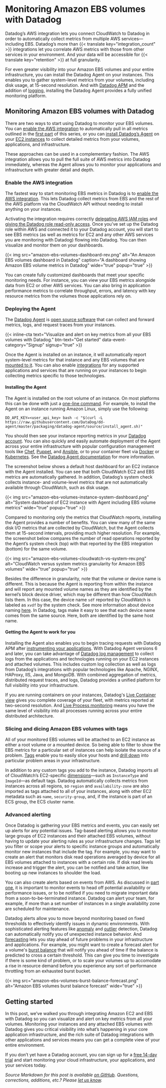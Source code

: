 # Monitoring Amazon EBS volumes with Datadog


Datadog’s AWS integration lets you connect CloudWatch to Datadog in order to automatically collect metrics from multiple AWS services—including EBS. Datadog’s more than {{< translate key="integration_count" >}} integrations let you correlate AWS metrics with those from other services in your environment. And your data will be accessible for {{< translate key="retention" >}} at full granularity.

For even greater visibility into your Amazon EBS volumes and your entire infrastructure, you can install the Datadog Agent on your instances. This enables you to gather system-level metrics from your volumes, including disk usage, at 15-second resolution. And with [Datadog APM](/blog/announcing-apm/) and the addition of [logging](/blog/announcing-logs/), installing the Datadog Agent provides a fully unified monitoring platform.

## Monitoring Amazon EBS volumes with Datadog

There are two ways to start using Datadog to monitor your EBS volumes. You can [enable the AWS integration](#enable-the-aws-integration) to automatically pull in all metrics outlined in the [first part][part-one] of this series, or you can [install Datadog’s Agent](#deploying-the-agent) on your [EC2 instances](/blog/monitoring-ec2-instances-with-datadog/) to collect detailed metrics from your volumes, applications, and infrastructure.

These approaches can be used in a complementary fashion. The AWS integration allows you to pull the full suite of AWS metrics into Datadog immediately, whereas the Agent allows you to monitor your applications and infrastructure with greater detail and depth.

### Enable the AWS integration

The fastest way to start monitoring EBS metrics in Datadog is to [enable the AWS integration][aws-integration]. This lets Datadog collect metrics from EBS and the rest of the AWS platform via the CloudWatch API without needing to install anything on your instances.

Activating the integration requires correctly [delegating AWS IAM roles][iam-roles] and [giving the Datadog role read-only access][datadog-aws-install]. Once you’ve set up the Datadog role within AWS and connected it to your Datadog account, you will start to see EBS metrics (as well as metrics for EC2 and any other AWS services you are monitoring with Datadog) flowing into Datadog. You can then visualize and monitor them on your dashboards.

{{< img src="amazon-ebs-volumes-dashboard-rev.png" alt="An Amazon EBS volumes dashboard in Datadog" caption="A dashboard showing Amazon EBS volume metrics in Datadog" wide="true" popup="true" >}}

You can create fully customized dashboards that meet your specific monitoring needs. For instance, you can view your EBS metrics alongside data from EC2 or other AWS services. You can also bring in application performance metrics to correlate throughput, errors, and latency with key resource metrics from the volumes those applications rely on.

### Deploying the Agent

The [Datadog Agent](/blog/dont-fear-the-agent/) is [open source software][dd-agent] that can collect and forward metrics, logs, and request traces from your instances.

{{< inline-cta text="Visualize and alert on key metrics from all your EBS volumes with Datadog." btn-text="Get started" data-event-category="Signup" signup="true" >}}

Once the Agent is installed on an instance, it will automatically report system-level metrics for that instance and any EBS volumes that are [mounted to it][ebs-using-volumes]. You can also enable [integrations][integrations] for any supported applications and services that are running on your instances to begin collecting metrics specific to those technologies.

#### Installing the Agent

The Agent is installed on the root volume of an instance. On most platforms this can be done with just a [one-line command][agent-install]. For example, to install the Agent on an instance running Amazon Linux, simply use the following:

```
DD_API_KEY=<user_api_key> bash -c "$(curl -L https://raw.githubusercontent.com/DataDog/dd-agent/master/packaging/datadog-agent/source/install_agent.sh)"
```

You should then see your instance reporting metrics in your [Datadog account][infrastructure]. You can also quickly and easily automate deployment of the Agent across your entire infrastructure with popular configuration management tools like [Chef][chef], [Puppet][puppet], and [Ansible][ansible], or to your container fleet via [Docker][docker] or [Kubernetes][kubernetes]. See the [Datadog Agent documentation][agent-docs] for more information.

The screenshot below shows a default host dashboard for an EC2 instance with the Agent installed. You can see that both CloudWatch EC2 and EBS metrics are automatically gathered. In addition, Datadog’s system check collects instance- and volume-level metrics that are not automatically available through CloudWatch, such as disk usage.

{{< img src="amazon-ebs-volumes-instance-system-dashboard.png" alt="System dashboard of EC2 instance with Agent including EBS volume metrics" wide="true" popup="true" >}}

Compared to monitoring only the metrics that CloudWatch reports, installing the Agent provides a number of benefits. You can view many of the same disk I/O metrics that are collected by CloudWatch, but the Agent collects them at 15-second intervals, providing much higher resolution. For example, the screenshot below compares the number of read operations reported by the Agent’s system check (top) with that reported by the EBS integration (bottom) for the same volume.

{{< img src="amazon-ebs-volumes-cloudwatch-vs-system-rev.png" alt="CloudWatch versus system metrics granularity for Amazon EBS volumes" wide="true" popup="true" >}}

Besides the difference in granularity, note that the volume or device name is different. This is because the Agent is reporting from within the instance and will report any mounted volume names as they are identified by the kernel’s block device driver, which may be different than how CloudWatch lists them. In this case, the device name `sdf` reported by CloudWatch is labeled as `xvdf` by the system check. See more information about device naming [here][device-naming]. In Datadog, tags make it easy to see that each device name comes from the same source. Here, both are identified by the same host name.

#### Getting the Agent to work for you

Installing the Agent also enables you to begin tracing requests with Datadog APM after [instrumenting your applications][tracing]. With Datadog Agent versions 6 and later, you can take advantage of [Datadog log management](/blog/announcing-logs/) to collect logs from the applications and technologies running on your EC2 instances and attached volumes. This includes custom log collection as well as logs from Datadog’s integrations with popular technologies like Apache, NGINX, HAProxy, IIS, Java, and MongoDB. With combined aggregation of metrics, distributed request traces, and logs, Datadog provides a unified platform for full visibility into your infrastructure.

If you are running containers on your instances, Datadog's [Live Container view](/blog/introducing-live-container-monitoring/) gives you complete coverage of your fleet, with metrics reported at two-second resolution. And [Live Process monitoring](/blog/live-process-monitoring/) means you have the same level of visibility into all processes running across your entire distributed architecture.


### Slicing and dicing Amazon EBS volumes with tags

All of your monitored EBS volumes will be attached to an EC2 instance as either a root volume or a mounted device. So being able to filter to show the EBS metrics for a particular set of instances can help isolate the source of a problem. [Tags][tagging] enable you to easily slice your hosts and [drill down](/blog/the-power-of-tagged-metrics/) into particular problem areas in your infrastructure.

In addition to any custom tags you add to the instance, Datadog imports all of CloudWatch’s EC2-specific [dimensions](/blog/collecting-ec2-metrics/#dimensions)—such as `InstanceType` and `ImageId`—as default tags. Datadog automatically collects metrics from instances across all regions, so `region` and `availability-zone` are also imported as tags attached to all of your instances, along with other EC2 metadata such as `name`, `security-group`, and, if the instance is part of an ECS group, the ECS cluster name.

### Advanced alerting

Once Datadog is gathering your EBS metrics and events, you can easily set up alerts for any potential issues. Tag-based alerting allows you to monitor large groups of EC2 instances and their attached EBS volumes, without having to update your alerting rules as your infrastructure changes. Tags let you filter or scope your alerts to specific instance groups and automatically monitor new instances that include the tag. For example, you may want to create an alert that monitors disk read operations averaged by device for all EBS volumes attached to instances with a certain role. If disk read levels increase and trigger the alert, you can be notified and take action, like booting up new instances to shoulder the load.

You can also create alerts based on events from AWS. As discussed in [part one](/blog/amazon-ebs-monitoring/#events), it is important to monitor events to head off potential availability or performance issues, or to be notified if you need to migrate important data from a soon-to-be-terminated instance. Datadog can alert your team, for example, if more than a set number of instances in a single availability zone are scheduled for maintenance.

Datadog alerts allow you to move beyond monitoring based on fixed thresholds to effectively identify issues in dynamic environments. With sophisticated alerting features like [anomaly](/blog/introducing-anomaly-detection-datadog/) and [outlier](/blog/introducing-outlier-detection-in-datadog/) detection, Datadog can automatically notify you of unexpected instance behavior. And [forecasting](/blog/forecasts-datadog/) lets you stay ahead of future problems in your infrastructure and applications. For example, you might want to create a forecast alert for a volume's [burst balance](/blog/amazon-ebs-monitoring/#metric-to-alert-on-burst-balance) that will notify you ahead of time if the balance is predicted to cross a certain threshold. This can give you time to investigate if there is some kind of problem, or to scale your volumes up to accomodate a rise in resource demand before you experience any sort of performance throttling from an exhausted burst bucket.

{{< img src="amazon-ebs-volumes-burst-balance-forecast.png" alt="Amazon EBS volumes burst balance forecast" wide="true" >}}

## Getting started

In this post, we’ve walked you through integrating Amazon EC2 and EBS with Datadog so you can visualize and alert on key metrics from all your volumes. Monitoring your instances and any attached EBS volumes with Datadog gives you critical visibility into what’s happening in your core application infrastructure, and the rich suite of Datadog integrations with other applications and services means you can get a complete view of your entire environment.

If you don’t yet have a Datadog account, you can sign up for a <a class="sign-up-trigger" href="#">free 14-day trial</a> and start monitoring your cloud infrastructure, your applications, and your services today.

_Source Markdown for this post is available [on GitHub](https://github.com/DataDog/the-monitor/blob/master/aws-ebs/monitoring-amazon-ebs-volumes-with-datadog.md). Questions, corrections, additions, etc.? Please [let us know](https://github.com/DataDog/the-monitor/issues)._

[part-one]: /blog/amazon-ebs-monitoring/
[aws-integration]: https://docs.datadoghq.com/integrations/aws/
[iam-roles]: http://docs.aws.amazon.com/IAM/latest/UserGuide/best-practices.html#delegate-using-roles
[datadog-aws-install]: https://docs.datadoghq.com/integrations/aws/#installation
[dd-agent]: https://github.com/DataDog/dd-agent
[ebs-using-volumes]: https://docs.aws.amazon.com/AWSEC2/latest/UserGuide/ebs-using-volumes.html
[integrations]: https://app.datadoghq.com/account/settings
[agent-install]: https://app.datadoghq.com/account/settings#agent
[infrastructure]: https://app.datadoghq.com/infrastructure
[chef]: https://docs.datadoghq.com/integrations/chef/
[puppet]: https://docs.datadoghq.com/integrations/puppet/
[ansible]: https://docs.datadoghq.com/integrations/ansible/
[docker]: https://docs.datadoghq.com/integrations/docker_daemon/
[kubernetes]: https://docs.datadoghq.com/integrations/kubernetes/
[agent-docs]: https://docs.datadoghq.com/agent/
[device-naming]: https://docs.aws.amazon.com/AWSEC2/latest/UserGuide/device_naming.html
[tracing]: https://docs.datadoghq.com/tracing/
[datadog-aws-logs]: https://docs.datadoghq.com/integrations/amazon_web_services/#log-collection
[tagging]: https://docs.datadoghq.com/tagging/

